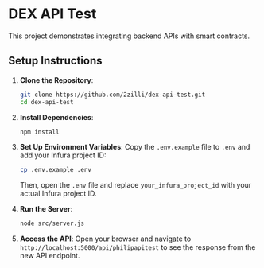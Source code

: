 # DEX API Test

This project demonstrates integrating backend APIs with smart contracts.

## Setup Instructions

1. **Clone the Repository**:

    ```sh
    git clone https://github.com/2zilli/dex-api-test.git
    cd dex-api-test
    ```

2. **Install Dependencies**:

    ```sh
    npm install
    ```

3. **Set Up Environment Variables**:
   Copy the `.env.example` file to `.env` and add your Infura project ID:

    ```sh
    cp .env.example .env
    ```

    Then, open the `.env` file and replace `your_infura_project_id` with your actual Infura project ID.

4. **Run the Server**:

    ```sh
    node src/server.js
    ```

5. **Access the API**:
   Open your browser and navigate to `http://localhost:5000/api/philipapitest` to see the response from the new API endpoint.

